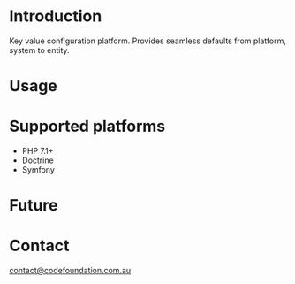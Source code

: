 # Introduction

Key value configuration platform. Provides seamless defaults from platform, system to entity.

# Usage

# Supported platforms
* PHP 7.1+
* Doctrine
* Symfony

# Future

# Contact

contact@codefoundation.com.au